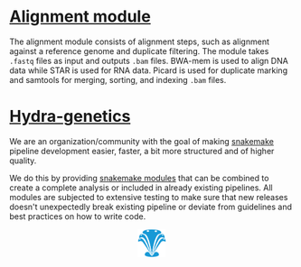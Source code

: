 # [Alignment module](https://github.com/hydra-genetics/alignment)
The alignment module consists of alignment steps, such as alignment against a reference genome and duplicate filtering. The module takes `.fastq` files as input and outputs `.bam` files. BWA-mem is used to align DNA data while STAR is used for RNA data. Picard is used for duplicate marking and samtools for merging, sorting, and indexing `.bam` files.

# [Hydra-genetics](https://hydra-genetics.readthedocs.io/en/latest/)

We are an organization/community with the goal of making [snakemake](https://snakemake.readthedocs.io/en/stable/index.html) pipeline development easier, faster, a bit more structured and of higher quality.

We do this by providing [snakemake modules](https://snakemake.readthedocs.io/en/stable/snakefiles/modularization.html#modules) that can be combined to create a complete analysis or included in already existing pipelines. All modules are subjected to extensive testing to make sure that new releases doesn't unexpectedly break existing pipeline or deviate from guidelines and best practices on how to write code.
<p align="center" width="100%">
    <img width="10%" src="images/hydragenetics.png">
</p>